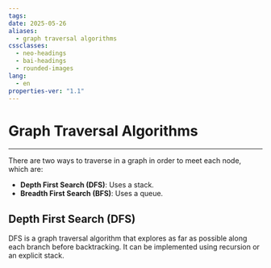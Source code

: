 ```yaml
---
tags: 
date: 2025-05-26
aliases:
  - graph traversal algorithms
cssclasses:
  - neo-headings
  - bai-headings
  - rounded-images
lang:
  - en
properties-ver: "1.1"
---
```

# Graph Traversal Algorithms

***
There are two ways to traverse in a graph in order to meet each node, which are:
- **Depth First Search (DFS)**: Uses a stack.
- **Breadth First Search (BFS)**: Uses a queue.

## Depth First Search (DFS)
DFS is a graph traversal algorithm that explores as far as possible along each branch before backtracking. It can be implemented using recursion or an explicit stack.

